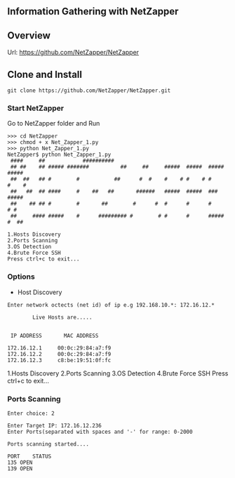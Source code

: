## Information Gathering with NetZapper

## Overview

Url: https://github.com/NetZapper/NetZapper

## Clone and Install

```
git clone https://github.com/NetZapper/NetZapper.git
```

### Start NetZapper
Go to NetZapper folder and Run
``` 
>>> cd NetZapper
>>> chmod + x Net_Zapper_1.py
>>> python Net_Zapper_1.py
NetZapper$ python Net_Zapper_1.py 
 ####     ##		    ##########      					
 ## ##    ## ##### #######          ##     ##     #####  #####  ##### #####	
 ##  ##   ## #        #           ##      #  #    #    # #    # #     #    #	
 ##   ##  ## ####     #    ##   ##       ######   #####  #####  ###   #####	
 ##    ## ## #        #       ##        #      #  #      #      #     # #  	
 ##     #### #####    #      ######### #        # #      #      ##### #  ##	

1.Hosts Discovery
2.Ports Scanning
3.OS Detection
4.Brute Force SSH
Press ctrl+c to exit...

```
### Options
* Host Discovery
```
Enter network octects (net id) of ip e.g 192.168.10.*: 172.16.12.*

		Live Hosts are.....


 IP ADDRESS		  MAC ADDRESS

172.16.12.1		00:0c:29:84:a7:f9
172.16.12.2		00:0c:29:84:a7:f9
172.16.12.3		c8:be:19:51:0f:fc
```

1.Hosts Discovery
2.Ports Scanning
3.OS Detection
4.Brute Force SSH
Press ctrl+c to exit...
### Ports Scanning
```
Enter choice: 2

Enter Target IP: 172.16.12.236
Enter Ports(separated with spaces and '-' for range: 0-2000

Ports scanning started....

PORT	STATUS
135	OPEN
139	OPEN

```
